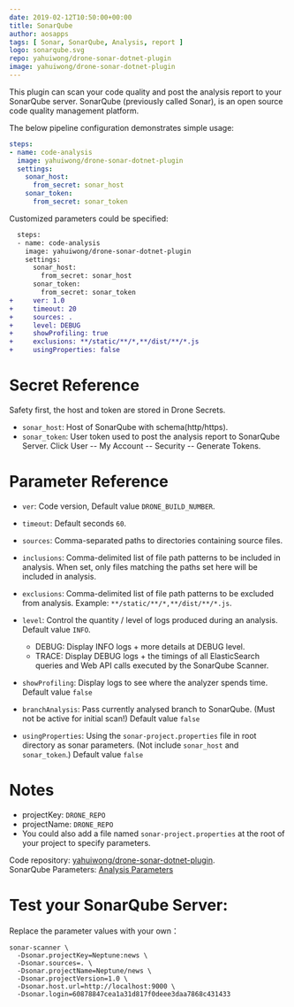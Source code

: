 ```yaml
---
date: 2019-02-12T10:50:00+00:00
title: SonarQube
author: aosapps
tags: [ Sonar, SonarQube, Analysis, report ]
logo: sonarqube.svg
repo: yahuiwong/drone-sonar-dotnet-plugin
image: yahuiwong/drone-sonar-dotnet-plugin
---
```


This plugin can scan your code quality and post the analysis report to your SonarQube server. SonarQube (previously called Sonar), is an open source code quality management platform.

The below pipeline configuration demonstrates simple usage:

```yaml
steps:
- name: code-analysis
  image: yahuiwong/drone-sonar-dotnet-plugin
  settings:
    sonar_host:
      from_secret: sonar_host
    sonar_token:
      from_secret: sonar_token
```

Customized parameters could be specified:

```diff
  steps:
  - name: code-analysis
    image: yahuiwong/drone-sonar-dotnet-plugin
    settings:
      sonar_host:
        from_secret: sonar_host
      sonar_token:
        from_secret: sonar_token
+     ver: 1.0
+     timeout: 20
+     sources: .
+     level: DEBUG
+     showProfiling: true
+     exclusions: **/static/**/*,**/dist/**/*.js
+     usingProperties: false
```

# Secret Reference

Safety first, the host and token are stored in Drone Secrets.
* `sonar_host`: Host of SonarQube with schema(http/https).
* `sonar_token`: User token used to post the analysis report to SonarQube Server. Click User -- My Account -- Security -- Generate Tokens.


# Parameter Reference

* `ver`: Code version, Default value `DRONE_BUILD_NUMBER`.
* `timeout`: Default seconds `60`.
* `sources`: Comma-separated paths to directories containing source files. 
* `inclusions`: Comma-delimited list of file path patterns to be included in analysis. When set, only files matching the paths set here will be included in analysis.
* `exclusions`: Comma-delimited list of file path patterns to be excluded from analysis. Example: `**/static/**/*,**/dist/**/*.js`.
* `level`: Control the quantity / level of logs produced during an analysis. Default value `INFO`. 
    * DEBUG: Display INFO logs + more details at DEBUG level.
    * TRACE: Display DEBUG logs + the timings of all ElasticSearch queries and Web API calls executed by the SonarQube Scanner.
* `showProfiling`: Display logs to see where the analyzer spends time. Default value `false`
* `branchAnalysis`: Pass currently analysed branch to SonarQube. (Must not be active for initial scan!) Default value `false`


* `usingProperties`: Using the `sonar-project.properties` file in root directory as sonar parameters. (Not include `sonar_host` and
`sonar_token`.) Default value `false`


# Notes

* projectKey: `DRONE_REPO`
* projectName: `DRONE_REPO`
* You could also add a file named `sonar-project.properties` at the root of your project to specify parameters.

Code repository: [yahuiwong/drone-sonar-dotnet-plugin](https://github.com/yahuiwong/drone-sonar-dotnet-plugin).  
SonarQube Parameters: [Analysis Parameters](https://docs.sonarqube.org/display/SONAR/Analysis+Parameters)

# Test your SonarQube Server:

Replace the parameter values with your own：

```commandline
sonar-scanner \
  -Dsonar.projectKey=Neptune:news \
  -Dsonar.sources=. \
  -Dsonar.projectName=Neptune/news \
  -Dsonar.projectVersion=1.0 \
  -Dsonar.host.url=http://localhost:9000 \
  -Dsonar.login=60878847cea1a31d817f0deee3daa7868c431433
```
